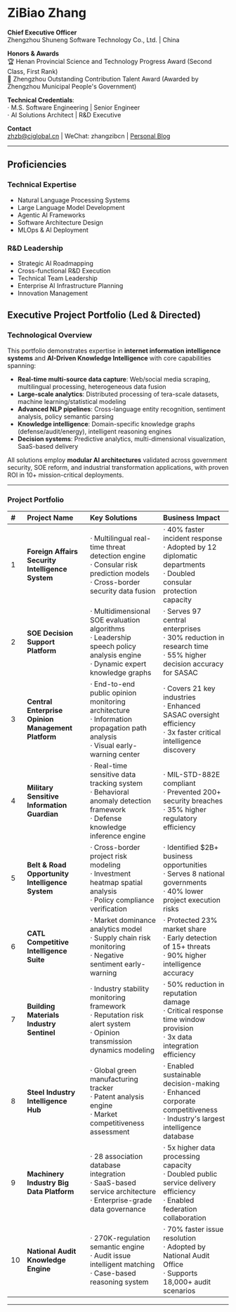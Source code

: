 # ZiBiao Zhang

**Chief Executive Officer**  
Zhengzhou Shuneng Software Technology Co., Ltd. | China  

**Honors & Awards**  
🏆 Henan Provincial Science and Technology Progress Award (Second Class, First Rank)  
🌟 Zhengzhou Outstanding Contribution Talent Award (Awarded by Zhengzhou Municipal People's Government)  

**Technical Credentials**:  
⋅ M.S. Software Engineering | Senior Engineer  
⋅ AI Solutions Architect | R&D Executive  

**Contact**  
zhzb@ciglobal.cn | WeChat: zhangzibcn | [Personal Blog](https://zhangzib123.github.io/) 

------

## Proficiencies

### Technical Expertise

- Natural Language Processing Systems
- Large Language Model Development
- Agentic AI Frameworks
- Software Architecture Design
- MLOps & AI Deployment

### R&D Leadership

- Strategic AI Roadmapping
- Cross-functional R&D Execution
- Technical Team Leadership
- Enterprise AI Infrastructure Planning
- Innovation Management

## Executive Project Portfolio (Led & Directed)  

### Technological Overview

This portfolio demonstrates expertise in **internet information intelligence systems** and **AI-Driven Knowledge Intelligence** with core capabilities spanning:

- **Real-time multi-source data capture**: Web/social media scraping, multilingual processing, heterogeneous data fusion  
- **Large-scale analytics**: Distributed processing of tera-scale datasets, machine learning/statistical modeling  
- **Advanced NLP pipelines**: Cross-language entity recognition, sentiment analysis, policy semantic parsing  
- **Knowledge intelligence**: Domain-specific knowledge graphs (defense/audit/energy), intelligent reasoning engines  
- **Decision systems**: Predictive analytics, multi-dimensional visualization, SaaS-based delivery  

All solutions employ **modular AI architectures** validated across government security, SOE reform, and industrial transformation applications, with proven ROI in 10+ mission-critical deployments.  

------

### Project Portfolio  

| #   | Project Name                                     | Key Solutions                                                | Business Impact                                              |
|:----|:-------------------------------------------------|:-------------------------------------------------------------|:-------------------------------------------------------------|
| 1   | **Foreign Affairs Security Intelligence System** | ⋅ Multilingual real-time threat detection engine<br>⋅ Consular risk prediction models<br>⋅ Cross-border security data fusion | ⋅ 40% faster incident response<br>⋅ Adopted by 12 diplomatic departments<br>⋅ Doubled consular protection capacity |
| 2   | **SOE Decision Support Platform**                | ⋅ Multidimensional SOE evaluation algorithms<br>⋅ Leadership speech policy analysis engine<br>⋅ Dynamic expert knowledge graphs | ⋅ Serves 97 central enterprises<br>⋅ 30% reduction in research time<br>⋅ 55% higher decision accuracy for SASAC |
| 3   | **Central Enterprise Opinion Management Platform**| ⋅ End-to-end public opinion monitoring architecture<br>⋅ Information propagation path analysis<br>⋅ Visual early-warning center | ⋅ Covers 21 key industries<br>⋅ Enhanced SASAC oversight efficiency<br>⋅ 3x faster critical intelligence discovery |
| 4   | **Military Sensitive Information Guardian**      | ⋅ Real-time sensitive data tracking system<br>⋅ Behavioral anomaly detection framework<br>⋅ Defense knowledge inference engine | ⋅ MIL-STD-882E compliant<br>⋅ Prevented 200+ security breaches<br>⋅ 35% higher regulatory efficiency |
| 5   | **Belt & Road Opportunity Intelligence System**  | ⋅ Cross-border project risk modeling<br>⋅ Investment heatmap spatial analysis<br>⋅ Policy compliance verification | ⋅ Identified $2B+ business opportunities<br>⋅ Serves 8 national governments<br>⋅ 40% lower project execution risks |
| 6   | **CATL Competitive Intelligence Suite**          | ⋅ Market dominance analytics model<br>⋅ Supply chain risk monitoring<br>⋅ Negative sentiment early-warning | ⋅ Protected 23% market share<br>⋅ Early detection of 15+ threats<br>⋅ 90% higher intelligence accuracy |
| 7   | **Building Materials Industry Sentinel**         | ⋅ Industry stability monitoring framework<br>⋅ Reputation risk alert system<br>⋅ Opinion transmission dynamics modeling | ⋅ 50% reduction in reputation damage<br>⋅ Critical response time window provision<br>⋅ 3x data integration efficiency |
| 8   | **Steel Industry Intelligence Hub**              | ⋅ Global green manufacturing tracker<br>⋅ Patent analysis engine<br>⋅ Market competitiveness assessment | ⋅ Enabled sustainable decision-making<br>⋅ Enhanced corporate competitiveness<br>⋅ Industry's largest intelligence database |
| 9   | **Machinery Industry Big Data Platform**         | ⋅ 28 association database integration<br>⋅ SaaS-based service architecture<br>⋅ Enterprise-grade data governance | ⋅ 5x higher data processing capacity<br>⋅ Doubled public service delivery efficiency<br>⋅ Enabled federation collaboration |
| 10  | **National Audit Knowledge Engine**              | ⋅ 270K-regulation semantic engine<br>⋅ Audit issue intelligent matching<br>⋅ Case-based reasoning system | ⋅ 70% faster issue resolution<br>⋅ Adopted by National Audit Office<br>⋅ Supports 18,000+ audit scenarios |

------
